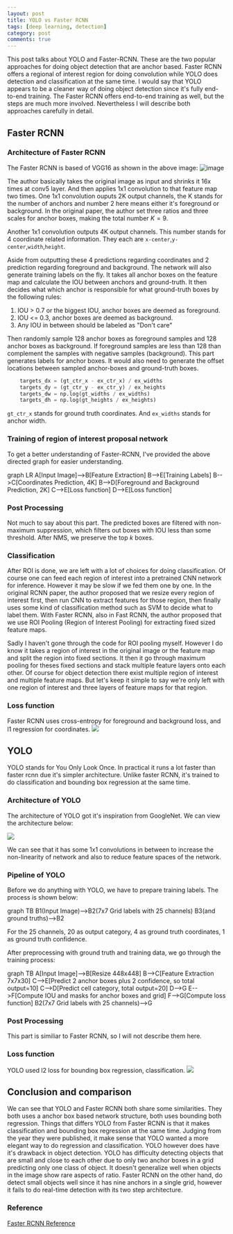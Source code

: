 ```yaml
---
layout: post
title: YOLO vs Faster RCNN
tags: [deep learning, detection]
category: post
comments: true
---
```

This post talks about YOLO and Faster-RCNN. These are the two popular approaches for doing object detection that are anchor based. Faster RCNN offers a regional of interest region for doing convolution while YOLO does detection and classification at the same time. I would say that YOLO appears to be a cleaner way of doing object detection since it's fully end-to-end training. The Faster RCNN offers end-to-end training as well, but the steps are much more involved. Nevertheless I will describe both approaches carefully in detail.

## Faster RCNN

### Architecture of Faster RCNN
The Faster RCNN is based of VGG16 as shown in the above image:
![image](https://ws3.sinaimg.cn/large/007BQ0gBgy1fzqqlthpt3j30c30ffmyj.jpg)

The author basically takes the original image as input and shrinks it 16x times at conv5 layer. And then applies 1x1 convolution to that feature map two times. One 1x1 convolution ouputs 2K output channels, the K stands for the number of anchors and number 2 here means either it's foreground or background. In the original paper, the author set three ratios and three scales for anchor boxes, making the total number $K=9$.

Another 1x1 convolution outputs 4K output channels. This number stands for 4 coordinate related information. They each are `x-center`,`y-center`,`width`,`height`.

Aside from outputting these 4 predictions regarding coordinates and 2 prediction regarding foreground and background. The network will also generate training labels on the fly. It takes all anchor boxes on the feature map and calculate the IOU between anchors and ground-truth. It then decides what which anchor is responsible for what ground-truth boxes by the following rules:

1. IOU > 0.7 or the biggest IOU, anchor boxes are deemed as foreground.
2. IOU <= 0.3, anchor boxes are deemed as background.
3. Any IOU in between should be labeled as "Don't care"

Then randomly sample 128 anchor boxes as foreground samples and 128 anchor boxes as background. If foreground samples are less than 128 than complement the samples with negative samples (background). This part generates labels for anchor boxes. It would also need to generate the offset locations between sampled anchor-boxes and ground-truth boxes.

```python
    targets_dx = (gt_ctr_x - ex_ctr_x) / ex_widths
    targets_dy = (gt_ctr_y - ex_ctr_y) / ex_heights
    targets_dw = np.log(gt_widths / ex_widths)
    targets_dh = np.log(gt_heights / ex_heights)
```

`gt_ctr_x` stands for ground truth coordinates. And `ex_widths` stands for anchor width.

### Training of region of interest proposal network
To get a better understanding of Faster-RCNN, I've provided the above directed graph for easier understanding.
<div class="mermaid">
graph LR
    A[Input Image]-->B[Feature Extraction]
    B-->E[Training Labels]
    B-->C[Coordinates Prediction, 4K]
    B-->D[Foreground and Background Prediction, 2K]
    C-->E[Loss function]
    D-->E[Loss function]
</div>

### Post Processing
Not much to say about this part. The predicted boxes are filtered with non-maximum suppression, which filters out boxes with IOU less than some threshold. After NMS, we preserve the top $k$ boxes.

### Classification
After ROI is done, we are left with a lot of choices for doing classification. Of course one can feed each region of interest into a pretrained CNN network for inference. However it may be slow if we fed them one by one. In the original RCNN paper, the author proposed that we resize every region of interest first, then run CNN to extract features for those region, then finally uses some kind of classification method such as SVM to decide what to label them. With Faster RCNN, also in Fast RCNN, the author proposed that we use ROI Pooling (Region of Interest Pooling) for extracting fixed sized feature maps.

Sadly I haven't gone through the code for ROI pooling myself. However I do know it takes a region of interest in the original image or the feature map and split the region into fixed sections. It then it go through maximum pooling for theses fixed sections and stack multiple feature layers onto each other. Of course for object detection there exist multiple region of interest and multiple feature maps. But let's keep it simple to say we're only left with one region of interest and three layers of feature maps for that region.

### Loss function
Faster RCNN uses cross-entropy for foreground and background loss, and l1 regression for coordinates.
![](http://om1hdizoc.bkt.clouddn.com/18-8-14/41961686.jpg)

## YOLO
YOLO stands for You Only Look Once. In practical it runs a lot faster than faster rcnn due it's simpler architecture. Unlike faster RCNN, it's trained to do classification and bounding box regression at the same time.

### Architecture of YOLO
The architecture of YOLO got it's inspiration from GoogleNet. We can view the architecture below:

![](http://om1hdizoc.bkt.clouddn.com/18-8-14/52468198.jpg)

We can see that it has some 1x1 convolutions in between to increase the non-linearity of network and also to reduce feature spaces of the network.

### Pipeline of YOLO
Before we do anything with YOLO, we have to prepare training labels. The process is shown below:
<div class="mermaid">
graph TB
    B1(Input Image)-->B2(7x7 Grid labels with 25 channels)
    B3(and ground truths)-->B2
</div>

For the 25 channels, 20 as output category, 4 as ground truth coordinates, 1 as ground truth confidence.

After preprocessing with ground truth and training data, we go through the training process:

<div class="mermaid">
graph TB
    A[Input Image]-->B[Resize 448x448]
    B-->C[Feature Extraction 7x7x30]
    C-->E[Predict 2 anchor boxes plus 2 confidence, so total output=10]
    C-->D[Predict cell category, total output=20]
    D-->G
    E-->F[Compute IOU and masks for anchor boxes and grid]
    F-->G[Compute loss function]
    B2(7x7 Grid labels with 25 channels)-->G
</div>

### Post Processing
This part is similiar to Faster RCNN, so I will not describe them here.

### Loss function
YOLO used l2 loss for bounding box regression, classification.
![](http://om1hdizoc.bkt.clouddn.com/18-8-14/97046698.jpg)

## Conclusion and comparison
We can see that YOLO and Faster RCNN both share some similarities. They both uses a anchor box based network structure, both uses bounding both regression. Things that differs YOLO from Faster RCNN is that it makes classification and bounding box regression at the same time. Judging from the year they were published, it make sense that YOLO wanted a more elegant way to do regression and classification. YOLO however does have it's drawback in object detection. YOLO has difficulty detecting objects that are small and close to each other due to only two anchor boxes in a grid predicting only one class of object. It doesn't generalize well when objects in the image show rare aspects of ratio. Faster RCNN on the other hand, do detect small objects well since it has nine anchors in a single grid, however it fails to do real-time detection with its two step architecture.

### Reference
[Faster RCNN Reference](https://zhuanlan.zhihu.com/p/24916624?refer=xiaoleimlnote)
